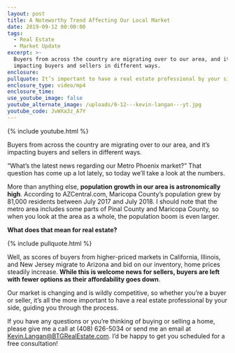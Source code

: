 ```yaml
---
layout: post
title: A Noteworthy Trend Affecting Our Local Market
date: 2019-09-12 00:00:00
tags:
  - Real Estate
  - Market Update
excerpt: >-
  Buyers from across the country are migrating over to our area, and it’s
  impacting buyers and sellers in different ways.
enclosure:
pullquote: It’s important to have a real estate professional by your side.
enclosure_type: video/mp4
enclosure_time:
use_youtube_image: false
youtube_alternate_image: /uploads/9-12---kevin-langan---yt.jpg
youtube_code: JvWXa3z_A7Y
---
```


{% include youtube.html %}

Buyers from across the country are migrating over to our area, and it’s impacting buyers and sellers in different ways.

“What’s the latest news regarding our Metro Phoenix market?” That question has come up a lot lately, so today we’ll take a look at the numbers.

More than anything else, **population growth in our area is astronomically high**. According to AZCentral.com, Maricopa County’s population grew by 81,000 residents between July 2017 and July 2018. I should note that the metro area includes some parts of Pinal County and Maricopa County, so when you look at the area as a whole, the population boom is even larger.

**What does that mean for real estate?**

{% include pullquote.html %}

Well, as scores of buyers from higher-priced markets in California, Illinois, and New Jersey migrate to Arizona and bid on our inventory, home prices steadily increase. **While this is welcome news for sellers, buyers are left with fewer options as their affordability goes down**.

Our market is changing and is wildly competitive, so whether you’re a buyer or seller, it’s all the more important to have a real estate professional by your side, guiding you through the process.

If you have any questions or you’re thinking of buying or selling a home, please give me a call at (408) 626-5034 or send me an email at [Kevin.Langan@BTGRealEstate.com](mailto:Kevin.Langan@BTGRealEstate.com). I’d be happy to get you scheduled for a free consultation\!